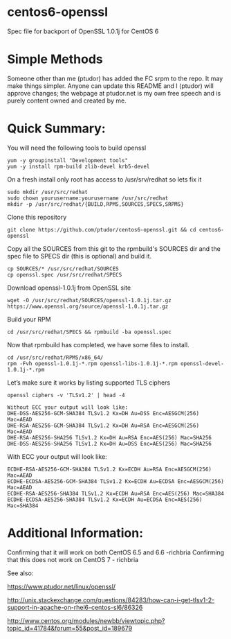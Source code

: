 centos6-openssl
===============

Spec file for backport of OpenSSL 1.0.1j for CentOS 6

Simple Methods
==============

Someone other than me (ptudor) has added the FC srpm to the repo. It may make things simpler. Anyone can update this README and I (ptudor) will approve changes; the webpage at ptudor.net is my own free speech and is purely content owned and created by me. 


Quick Summary:
==============
You will need the following tools to build openssl
````
yum -y groupinstall "Development tools" 
yum -y install rpm-build zlib-devel krb5-devel
````
On a fresh install only root has access to /usr/srv/redhat so lets fix it
````
sudo mkdir /usr/src/redhat
sudo chown yourusername:yourusername /usr/src/redhat
mkdir -p /usr/src/redhat/{BUILD,RPMS,SOURCES,SPECS,SRPMS}
````
Clone this repository
````
git clone https://github.com/ptudor/centos6-openssl.git && cd centos6-openssl
````
Copy all the SOURCES from this git to the rpmbuild's SOURCES dir and the spec file to SPECS dir (this is optional) and build it.
````
cp SOURCES/* /usr/src/redhat/SOURCES
cp openssl.spec /usr/src/redhat/SPECS
````
Download openssl-1.0.1j from OpenSSL site
````
wget -O /usr/src/redhat/SOURCES/openssl-1.0.1j.tar.gz https://www.openssl.org/source/openssl-1.0.1j.tar.gz
````
Build your RPM
````
cd /usr/src/redhat/SPECS && rpmbuild -ba openssl.spec
````
Now that rpmbuild has completed, we have some files to install.
````
cd /usr/src/redhat/RPMS/x86_64/
rpm -Fvh openssl-1.0.1j-*.rpm openssl-libs-1.0.1j-*.rpm openssl-devel-1.0.1j-*.rpm
````
Let’s make sure it works by listing supported TLS ciphers
````
openssl ciphers -v 'TLSv1.2' | head -4
````
````
Without ECC your output will look like:
DHE-DSS-AES256-GCM-SHA384 TLSv1.2 Kx=DH Au=DSS Enc=AESGCM(256) Mac=AEAD
DHE-RSA-AES256-GCM-SHA384 TLSv1.2 Kx=DH Au=RSA Enc=AESGCM(256) Mac=AEAD
DHE-RSA-AES256-SHA256 TLSv1.2 Kx=DH Au=RSA Enc=AES(256) Mac=SHA256
DHE-DSS-AES256-SHA256 TLSv1.2 Kx=DH Au=DSS Enc=AES(256) Mac=SHA256
````
With ECC your output will look like:
````
ECDHE-RSA-AES256-GCM-SHA384 TLSv1.2 Kx=ECDH Au=RSA Enc=AESGCM(256) Mac=AEAD
ECDHE-ECDSA-AES256-GCM-SHA384 TLSv1.2 Kx=ECDH Au=ECDSA Enc=AESGCM(256) Mac=AEAD
ECDHE-RSA-AES256-SHA384 TLSv1.2 Kx=ECDH Au=RSA Enc=AES(256) Mac=SHA384
ECDHE-ECDSA-AES256-SHA384 TLSv1.2 Kx=ECDH Au=ECDSA Enc=AES(256) Mac=SHA384
````

Additional Information:
==============
Confirming that it will work on both CentOS 6.5 and 6.6 -richbria
Confirming that this does not work on CentOS 7 - richbria

See also: 

https://www.ptudor.net/linux/openssl/

http://unix.stackexchange.com/questions/84283/how-can-i-get-tlsv1-2-support-in-apache-on-rhel6-centos-sl6/86326

http://www.centos.org/modules/newbb/viewtopic.php?topic_id=41784&forum=55&post_id=189679
